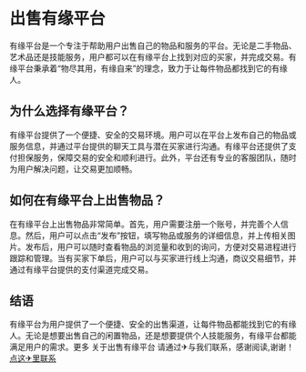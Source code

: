 # 出售有缘平台

有缘平台是一个专注于帮助用户出售自己的物品和服务的平台。无论是二手物品、艺术品还是技能服务，用户都可以在有缘平台上找到对应的买家，并完成交易。有缘平台秉承着“物尽其用，有缘自来”的理念，致力于让每件物品都找到它的有缘人。

## 为什么选择有缘平台？

有缘平台提供了一个便捷、安全的交易环境。用户可以在平台上发布自己的物品或服务信息，并通过平台提供的聊天工具与潜在买家进行沟通。有缘平台还提供了支付担保服务，保障交易的安全和顺利进行。此外，平台还有专业的客服团队，随时为用户解决问题，让交易更加顺畅。

## 如何在有缘平台上出售物品？

在有缘平台上出售物品非常简单。首先，用户需要注册一个账号，并完善个人信息。然后，用户可以点击“发布”按钮，填写物品或服务的详细信息，并上传相关图片。发布后，用户可以随时查看物品的浏览量和收到的询问，方便对交易进程进行跟踪和管理。当有买家下单后，用户可以与买家进行线上沟通，商议交易细节，并通过有缘平台提供的支付渠道完成交易。

## 结语

有缘平台为用户提供了一个便捷、安全的出售渠道，让每件物品都能找到它的有缘人。无论是想要出售自己的闲置物品，还是想要提供个人技能服务，有缘平台都能满足用户的需求。更多 关于出售有缘平台 请通过✈与我们联系，感谢阅读,谢谢！[点这✈里联系](https://abc.k02.cc)